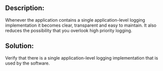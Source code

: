 ## Description:

Whenever the application contains a single application-level logging implementation it
becomes clear, transparent and easy to maintain. It also reduces the possibility that you
overlook high priority logging.

## Solution:

Verify that there is a single application-level logging implementation that is used by
the software.
